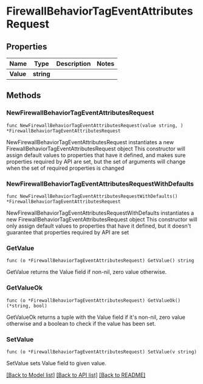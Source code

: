# FirewallBehaviorTagEventAttributesRequest

## Properties

Name | Type | Description | Notes
------------ | ------------- | ------------- | -------------
**Value** | **string** |  | 

## Methods

### NewFirewallBehaviorTagEventAttributesRequest

`func NewFirewallBehaviorTagEventAttributesRequest(value string, ) *FirewallBehaviorTagEventAttributesRequest`

NewFirewallBehaviorTagEventAttributesRequest instantiates a new FirewallBehaviorTagEventAttributesRequest object
This constructor will assign default values to properties that have it defined,
and makes sure properties required by API are set, but the set of arguments
will change when the set of required properties is changed

### NewFirewallBehaviorTagEventAttributesRequestWithDefaults

`func NewFirewallBehaviorTagEventAttributesRequestWithDefaults() *FirewallBehaviorTagEventAttributesRequest`

NewFirewallBehaviorTagEventAttributesRequestWithDefaults instantiates a new FirewallBehaviorTagEventAttributesRequest object
This constructor will only assign default values to properties that have it defined,
but it doesn't guarantee that properties required by API are set

### GetValue

`func (o *FirewallBehaviorTagEventAttributesRequest) GetValue() string`

GetValue returns the Value field if non-nil, zero value otherwise.

### GetValueOk

`func (o *FirewallBehaviorTagEventAttributesRequest) GetValueOk() (*string, bool)`

GetValueOk returns a tuple with the Value field if it's non-nil, zero value otherwise
and a boolean to check if the value has been set.

### SetValue

`func (o *FirewallBehaviorTagEventAttributesRequest) SetValue(v string)`

SetValue sets Value field to given value.



[[Back to Model list]](../README.md#documentation-for-models) [[Back to API list]](../README.md#documentation-for-api-endpoints) [[Back to README]](../README.md)


